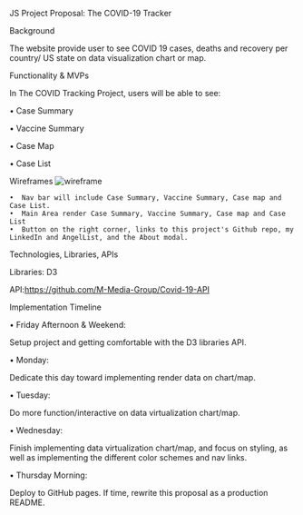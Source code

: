 JS Project Proposal: The COVID-19 Tracker

Background

The website provide user to see COVID 19 cases, deaths and recovery per country/ US state on data visualization chart or map.

Functionality & MVPs

In The COVID Tracking Project, users will be able to see:

• Case Summary

• Vaccine Summary

• Case Map

• Case List

Wireframes
![wireframe](https://wireframe.cc/pro/pp/cfb40977d534489)

    •  Nav bar will include Case Summary, Vaccine Summary, Case map and Case List.
    •  Main Area render Case Summary, Vaccine Summary, Case map and Case List
    •  Button on the right corner, links to this project's Github repo, my LinkedIn and AngelList, and the About modal.

Technologies, Libraries, APIs

Libraries: D3

API:https://github.com/M-Media-Group/Covid-19-API

Implementation Timeline

• Friday Afternoon & Weekend:

Setup project and getting comfortable with the D3 libraries API.

• Monday:

Dedicate this day toward implementing render data on chart/map.

• Tuesday:

Do more function/interactive on data virtualization chart/map.

• Wednesday:

Finish implementing data virtualization chart/map, and focus on styling, as well as implementing the different color schemes and nav links.

• Thursday Morning: 

Deploy to GitHub pages. If time, rewrite this proposal as a production README.
